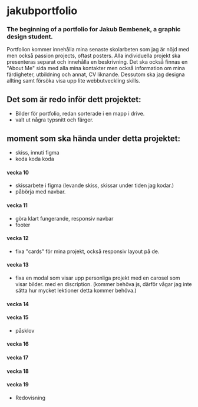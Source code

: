 # jakubportfolio
### The beginning of a portfolio for Jakub Bembenek, a graphic design student.

Portfolion kommer innehålla mina senaste skolarbeten som jag är nöjd med men också passion projects, oftast posters. Alla individuella projekt ska presenteras separat och innehålla en beskrivning. Det ska också finnas en "About Me" sida med alla mina kontakter men också information om mina färdigheter, utbildning och annat, CV liknande. Dessutom ska jag designa allting samt försöka visa upp lite webbutveckling skills.

## Det som är redo inför dett projektet:

- Bilder för portfolio, redan sorterade i en mapp i drive.
- valt ut några typsnitt och färger.

## moment som ska hända under detta projektet:
- skiss, innuti figma
- koda koda koda

#### vecka 10

- skissarbete i figma (levande skiss, skissar under tiden jag kodar.)
- påbörja med navbar.

#### vecka 11

- göra klart fungerande, responsiv navbar
- footer

#### vecka 12

- fixa "cards" för mina projekt, också responsiv layout på de.

#### vecka 13

- fixa en modal som visar upp personliga projekt med en carosel som visar bilder. med en discription. (kommer behöva js, därför vågar jag inte sätta hur mycket lektioner detta kommer behöva.)

#### vecka 14



#### vecka 15

- påsklov

#### vecka 16



#### vecka 17



#### vecka 18



#### vecka 19

- Redovisning
